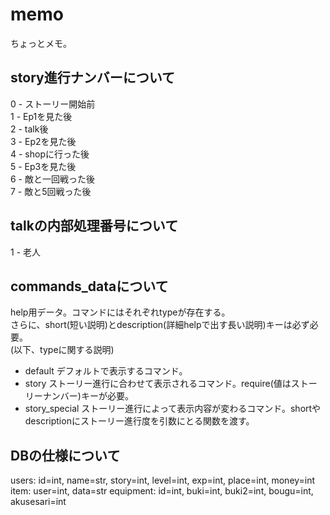 # memo  
ちょっとメモ。  
  
## story進行ナンバーについて  
0 - ストーリー開始前  
1 - Ep1を見た後  
2 - talk後  
3 - Ep2を見た後  
4 - shopに行った後  
5 - Ep3を見た後  
6 - 敵と一回戦った後  
7 - 敵と5回戦った後  
  
## talkの内部処理番号について  
1 - 老人  
  
## commands_dataについて  
help用データ。コマンドにはそれぞれtypeが存在する。　  
さらに、short(短い説明)とdescription(詳細helpで出す長い説明)キーは必ず必要。  
(以下、typeに関する説明)
- default デフォルトで表示するコマンド。
- story ストーリー進行に合わせて表示されるコマンド。require(値はストーリーナンバー)キーが必要。
- story_special ストーリー進行によって表示内容が変わるコマンド。shortやdescriptionにストーリー進行度を引数にとる関数を渡す。

## DBの仕様について
users: id=int, name=str, story=int, level=int, exp=int, place=int, money=int
item: user=int, data=str
equipment: id=int, buki=int, buki2=int, bougu=int, akusesari=int